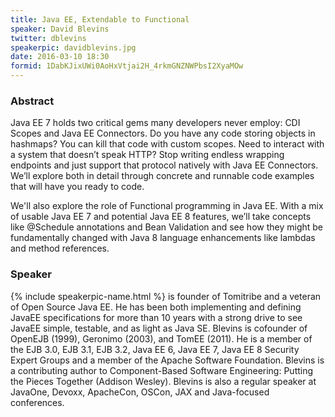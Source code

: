 ```yaml
---
title: Java EE, Extendable to Functional
speaker: David Blevins
twitter: dblevins
speakerpic: davidblevins.jpg
date: 2016-03-10 18:30
formid: 1DabKJixUWi0AoHxVtjai2H_4rkmGNZNWPbsI2XyaMOw
---
```


### Abstract

Java EE 7 holds two critical gems many developers never employ: CDI Scopes and Java EE Connectors. Do you have any code storing objects in hashmaps? You can kill that code with custom scopes. Need to interact with a system that doesn’t speak HTTP? Stop writing endless wrapping endpoints and just support that protocol natively with Java EE Connectors. We’ll explore both in detail through concrete and runnable code examples that will have you ready to code.

​We'll also explore the role of Functional programming in Java EE. With a mix of usable Java EE 7 and potential Java EE 8 features, we’ll take concepts like @Schedule annotations and Bean Validation and see how they might be fundamentally changed with Java 8 language enhancements like lambdas and method references.

### Speaker

{% include speakerpic-name.html %} is founder of Tomitribe and a veteran of Open Source Java EE. He has been both implementing and defining JavaEE specifications for more than 10 years with a strong drive to see JavaEE simple, testable, and as light as Java SE. Blevins is cofounder of OpenEJB (1999), Geronimo (2003), and TomEE (2011). He is a member of the EJB 3.0, EJB 3.1, EJB 3.2, Java EE 6, Java EE 7, Java EE 8 Security Expert Groups and a member of the Apache Software Foundation. Blevins is a contributing author to Component-Based Software Engineering: Putting the Pieces Together (Addison Wesley). Blevins is also a regular speaker at JavaOne, Devoxx, ApacheCon, OSCon, JAX and Java-focused conferences.
